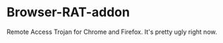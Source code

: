 Browser-RAT-addon
=================

Remote Access Trojan for Chrome and Firefox. It's pretty ugly right now. 